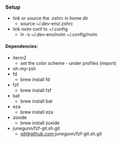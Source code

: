 ### Setup
- link or source the .zshrc in home dir
	- source ~/.dev-env/.zshrc
- link nvim conf to ~/.config
    - ln -s ~/.dev-env/nvim ~/.config/nvim


#### Dependencies:
- iterm2
	- set the color scheme - under profiles (import)
- oh-my-zsh
- fd
	- brew install fd
- fzf
	- brew install fzf
- bat
	- brew install bat
- eza
	- brew install eza
- zoxide
	- brew install zoxide
- junegunn/fzf-git.sh.git
	- git@github.com:junegunn/fzf-git.sh.git


